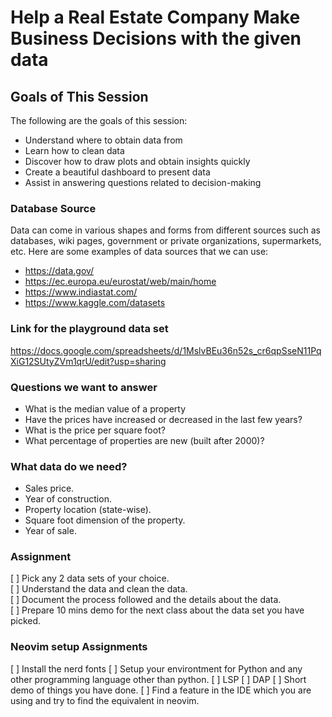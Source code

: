 # Help a Real Estate Company Make Business Decisions with the given data

## Goals of This Session
The following are the goals of this session:
* Understand where to obtain data from
* Learn how to clean data
* Discover how to draw plots and obtain insights quickly
* Create a beautiful dashboard to present data
* Assist in answering questions related to decision-making

### Database Source
Data can come in various shapes and forms from different sources such as databases, wiki pages, government or private organizations, supermarkets, etc. Here are some examples of data sources that we can use:
* https://data.gov/
* https://ec.europa.eu/eurostat/web/main/home
* https://www.indiastat.com/
* https://www.kaggle.com/datasets

### Link for the playground data set
https://docs.google.com/spreadsheets/d/1MslvBEu36n52s_cr6qpSseN11PqXiG12SUtyZVm1qrU/edit?usp=sharing

### Questions we want to answer
* What is the median value of a property
* Have the prices have increased or decreased in the last few years?
* What is the price per square foot?
* What percentage of properties are new (built after 2000)?

### What data do we need?
* Sales price.
* Year of construction.
* Property location (state-wise).
* Square foot dimension of the property.
* Year of sale.


### Assignment
[ ] Pick any 2 data sets of your choice.   
[ ] Understand the data and clean the data.   
[ ] Document the process followed and the details about the data.   
[ ] Prepare 10 mins demo for the next class about the data set you have picked.    

### Neovim setup Assignments
[ ] Install the nerd fonts
[ ] Setup your environtment for Python and any other programming language other than python.
   [ ] LSP
   [ ] DAP
   [ ] Short demo of things you have done.
[ ] Find a feature in the IDE which you are using and try to find the equivalent in neovim.
